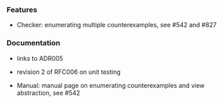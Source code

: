 <!-- NOTE:
     Release notes for unreleased changes go here, following this format:

        ### Features

         * Change description, see #123

        ### Bug fixes

         * Some bug fix, see #124

     DO NOT LEAVE A BLANK LINE BELOW THIS PREAMBLE -->
### Features

* Checker: enumerating multiple counterexamples, see #542 and #827

### Documentation

* links to ADR005

* revision 2 of RFC006 on unit testing

* Manual: manual page on enumerating counterexamples and view abstraction, see #542